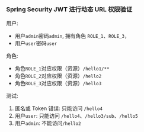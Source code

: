 ### Spring Security JWT 进行动态 URL 权限验证

用户:
- 用户`admin`密码`admin`, 拥有角色 `ROLE_1`、`ROLE_3`，
- 用户`user`密码`user`

角色:
- 角色`ROLE_1`对应权限（资源）`/hello1/**`
- 角色`ROLE_2`对应权限（资源）`/hello2`
- 角色`ROLE_3`对应权限（资源）`/hello3`


测试:
1. 匿名或 Token 错误: 只能访问 `/hello4`
2. 用户`user`: 只能访问 `/hello4`、`/hello3/sub`、`/hello5`
3. 用户`admin`: 不能访问`/hello2`

